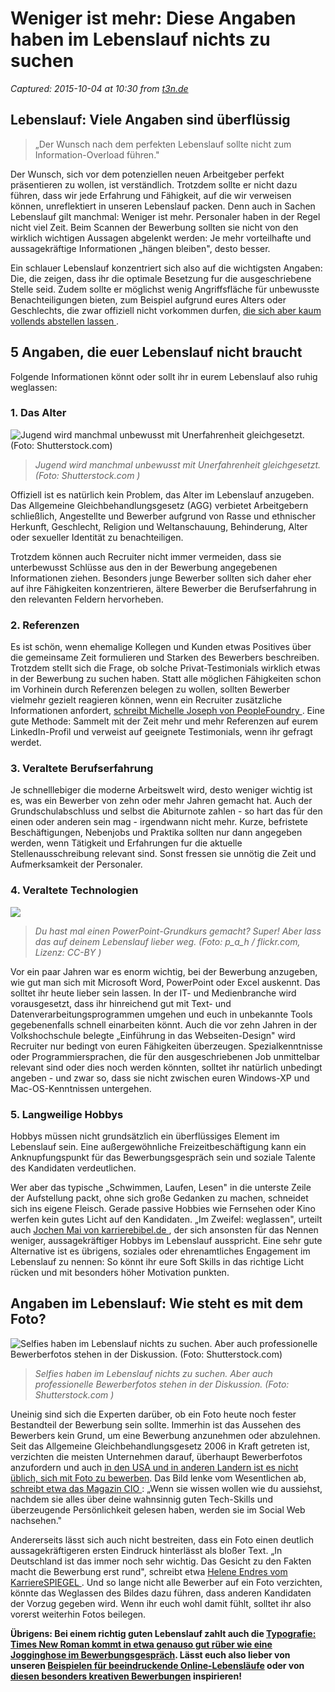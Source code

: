 # Weniger ist mehr: Diese Angaben haben im Lebenslauf nichts zu suchen

_Captured: 2015-10-04 at 10:30 from [t3n.de](http://t3n.de/news/lebenslauf-ueberfluessige-angaben-645028/?utm_source=feedburner+t3n+News+12.000er&utm_medium=feed&utm_campaign=Feed%3A+aktuell%2Ffeeds%2Frss+%28t3n+News%29)_

## Lebenslauf: Viele Angaben sind überflüssig

> „Der Wunsch nach dem perfekten Lebenslauf sollte nicht zum Information-Overload führen."

Der Wunsch, sich vor dem potenziellen neuen Arbeitgeber perfekt präsentieren zu wollen, ist verständlich. Trotzdem sollte er nicht dazu führen, dass wir jede Erfahrung und Fähigkeit, auf die wir verweisen können, unreflektiert in unseren Lebenslauf packen. Denn auch in Sachen Lebenslauf gilt manchmal: Weniger ist mehr. Personaler haben in der Regel nicht viel Zeit. Beim Scannen der Bewerbung sollten sie nicht von den wirklich wichtigen Aussagen abgelenkt werden: Je mehr vorteilhafte und aussagekräftige Informationen „hängen bleiben", desto besser.

Ein schlauer Lebenslauf konzentriert sich also auf die wichtigsten Angaben: Die, die zeigen, dass ihr die optimale Besetzung fur die ausgeschriebene Stelle seid. Zudem sollte er möglichst wenig Angriffsfläche für unbewusste Benachteiligungen bieten, zum Beispiel aufgrund eures Alters oder Geschlechts, die zwar offiziell nicht vorkommen durfen, [die sich aber kaum vollends abstellen lassen ](http://www.cio.com/article/2924175/hiring/how-unconscious-bias-impacts-it-recruiting-and-hiring.html#tk.CIO_related_strong_links_2015-09-09).

## 5 Angaben, die euer Lebenslauf nicht braucht

Folgende Informationen könnt oder sollt ihr in eurem Lebenslauf also ruhig weglassen:

### 1\. Das Alter

![Jugend wird manchmal unbewusst mit Unerfahrenheit gleichgesetzt. \(Foto: Shutterstock.com\)](http://t3n.de/news/wp-content/uploads/2015/10/Lebenslauf_Alter_angeben-230x230.jpg)

> _Jugend wird manchmal unbewusst mit Unerfahrenheit gleichgesetzt. (Foto: Shutterstock.com )_

Offiziell ist es natürlich kein Problem, das Alter im Lebenslauf anzugeben. Das Allgemeine Gleichbehandlungsgesetz (AGG) verbietet Arbeitgebern schließlich, Angestellte und Bewerber aufgrund von Rasse und ethnischer Herkunft, Geschlecht, Religion und Weltanschauung, Behinderung, Alter oder sexueller Identität zu benachteiligen.

Trotzdem können auch Recruiter nicht immer vermeiden, dass sie unterbewusst Schlüsse aus den in der Bewerbung angegebenen Informationen ziehen. Besonders junge Bewerber sollten sich daher eher auf ihre Fähigkeiten konzentrieren, ältere Bewerber die Berufserfahrung in den relevanten Feldern hervorheben.


### 2\. Referenzen

Es ist schön, wenn ehemalige Kollegen und Kunden etwas Positives über die gemeinsame Zeit formulieren und Starken des Bewerbers beschreiben. Trotzdem stellt sich die Frage, ob solche Privat-Testimonials wirklich etwas in der Bewerbung zu suchen haben. Statt alle möglichen Fähigkeiten schon im Vorhinein durch Referenzen belegen zu wollen, sollten Bewerber vielmehr gezielt reagieren können, wenn ein Recruiter zusätzliche Informationen anfordert, [schreibt Michelle Joseph von PeopleFoundry ](http://peoplefoundry.com/blog/the-modern-resume-what-should-stay-what-to-omit). Eine gute Methode: Sammelt mit der Zeit mehr und mehr Referenzen auf eurem LinkedIn-Profil und verweist auf geeignete Testimonials, wenn ihr gefragt werdet.

### 3\. Veraltete Berufserfahrung

Je schnelllebiger die moderne Arbeitswelt wird, desto weniger wichtig ist es, was ein Bewerber von zehn oder mehr Jahren gemacht hat. Auch der Grundschulabschluss und selbst die Abiturnote zahlen - so hart das für den einen oder anderen sein mag - irgendwann nicht mehr. Kurze, befristete Beschäftigungen, Nebenjobs und Praktika sollten nur dann angegeben werden, wenn Tätigkeit und Erfahrungen fur die aktuelle Stellenausschreibung relevant sind. Sonst fressen sie unnötig die Zeit und Aufmerksamkeit der Personaler.

### 4\. Veraltete Technologien

![](http://t3n.de/news/wp-content/uploads/2015/10/powerpoint_38777-595x397.jpg)

> _Du hast mal einen PowerPoint-Grundkurs gemacht? Super! Aber lass das auf deinem Lebenslauf lieber weg. (Foto: p_a_h / flickr.com, Lizenz: CC-BY )_

Vor ein paar Jahren war es enorm wichtig, bei der Bewerbung anzugeben, wie gut man sich mit Microsoft Word, PowerPoint oder Excel auskennt. Das solltet ihr heute lieber sein lassen. In der IT- und Medienbranche wird vorausgesetzt, dass ihr hinreichend gut mit Text- und Datenverarbeitungsprogrammen umgehen und euch in unbekannte Tools gegebenenfalls schnell einarbeiten könnt. Auch die vor zehn Jahren in der Volkshochschule belegte „Einführung in das Webseiten-Design" wird Recruiter nur bedingt von euren Fähigkeiten überzeugen. Spezialkenntnisse oder Programmiersprachen, die für den ausgeschriebenen Job unmittelbar relevant sind oder dies noch werden könnten, solltet ihr natürlich unbedingt angeben - und zwar so, dass sie nicht zwischen euren Windows-XP und Mac-OS-Kenntnissen untergehen.

### 5\. Langweilige Hobbys

Hobbys müssen nicht grundsätzlich ein überflüssiges Element im Lebenslauf sein. Eine außergewöhnliche Freizeitbeschäftigung kann ein Anknupfungspunkt für das Bewerbungsgespräch sein und soziale Talente des Kandidaten verdeutlichen.

Wer aber das typische „Schwimmen, Laufen, Lesen" in die unterste Zeile der Aufstellung packt, ohne sich große Gedanken zu machen, schneidet sich ins eigene Fleisch. Gerade passive Hobbies wie Fernsehen oder Kino werfen kein gutes Licht auf den Kandidaten. „Im Zweifel: weglassen", urteilt auch [Jochen Mai von karrierebibel.de ](http://karrierebibel.de/hobbys-im-lebenslauf-das-sollten-sie-angeben-und-das-nicht-verlosung/), der sich ansonsten für das Nennen weniger, aussagekräftiger Hobbys im Lebenslauf ausspricht. Eine sehr gute Alternative ist es übrigens, soziales oder ehrenamtliches Engagement im Lebenslauf zu nennen: So könnt ihr eure Soft Skills in das richtige Licht rücken und mit besonders höher Motivation punkten.

## Angaben im Lebenslauf: Wie steht es mit dem Foto?

![Selfies haben im Lebenslauf nichts zu suchen. Aber auch professionelle Bewerberfotos stehen in der Diskussion. \(Foto: Shutterstock.com\)](http://t3n.de/news/wp-content/uploads/2015/10/Lebenslauf_Foto_Selfie_weglassen-595x397.jpg)

> _Selfies haben im Lebenslauf nichts zu suchen. Aber auch professionelle Bewerberfotos stehen in der Diskussion. (Foto: Shutterstock.com )_

Uneinig sind sich die Experten darüber, ob ein Foto heute noch fester Bestandteil der Bewerbung sein sollte. Immerhin ist das Aussehen des Bewerbers kein Grund, um eine Bewerbung anzunehmen oder abzulehnen. Seit das Allgemeine Gleichbehandlungsgesetz 2006 in Kraft getreten ist, verzichten die meisten Unternehmen darauf, überhaupt Bewerberfotos anzufordern und auch [in den USA und in anderen Landern ist es nicht üblich, sich mit Foto zu bewerben](http://t3n.de/news/job-bewerbung-englisch-aussehen-587638/). Das Bild lenke vom Wesentlichen ab, [schreibt etwa das Magazin CIO ](http://www.cio.com/article/2987664/careers-staffing/6-things-to-leave-off-of-your-resume.html#slide2): „Wenn sie wissen wollen wie du aussiehst, nachdem sie alles über deine wahnsinnig guten Tech-Skills und überzeugende Persönlichkeit gelesen haben, werden sie im Social Web nachsehen."

Andererseits lässt sich auch nicht bestreiten, dass ein Foto einen deutlich aussagekräftigeren ersten Eindruck hinterlässt als bloßer Text. „In Deutschland ist das immer noch sehr wichtig. Das Gesicht zu den Fakten macht die Bewerbung erst rund", schreibt etwa [Helene Endres vom KarriereSPIEGEL ](http://www.spiegel.de/karriere/berufsstart/bewerbungsfotos-was-experten-raten-a-939898.html). Und so lange nicht alle Bewerber auf ein Foto verzichten, könnte das Weglassen des Bildes dazu führen, dass anderen Kandidaten der Vorzug gegeben wird. Wenn ihr euch wohl damit fühlt, solltet ihr also vorerst weiterhin Fotos beilegen.

**Übrigens: Bei einem richtig guten Lebenslauf zahlt auch die [Typografie: Times New Roman kommt in etwa genauso gut rüber wie eine Jogginghose im Bewerbungsgespräch](http://t3n.de/news/typografie-lebenslauf-times-roman-607655/). Lässt euch also lieber von unseren [Beispielen für beeindruckende Online-Lebensläufe](http://t3n.de/news/online-lebenslauf-beeindruckende-489200/) oder von [diesen besonders kreativen Bewerbungen](http://t3n.de/news/bewerbung-online-kreativ-471573/) inspirieren!**

